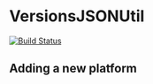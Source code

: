 # VersionsJSONUtil

[![Build Status](https://github.com/JuliaLang/AliasesJson.jl/workflows/CI/badge.svg)](https://github.com/JuliaLang/AliasesJson.jl/actions)

## Adding a new platform
